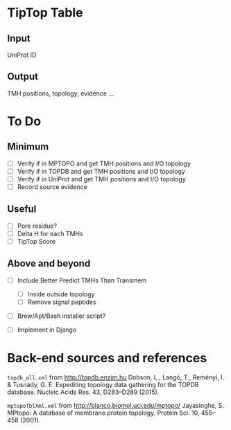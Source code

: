 # TipTop Table

<!--
## A tool to evaluate the topological preference of a TMH based on a population of TMHs with known topology

This runs the TMH sequence through a positionally dependent matrix of residue scores and checks the total score between forwards/backwards runs of the TMH. A greater difference indicates a greater topological preference. The advantage of this method is that the individual contribution of each residue are calculated, and whilst the accuracy of the predictor may not always be the highest overall, it allows for sensitive evaluation of the topology of a TMP without the need for hidden layers in neural networks or HMMs.

Enter your input below. Note that this is not the full protein sequence, nor a fasta formatted sequence. The sequence should be the predicted, or experimentally derived TMH with ±5 flanking residues.

[![Binder](https://mybinder.org/badge.svg)](https://mybinder.org/v2/gh/JamesABaker/TMH-open-topology/blob/master/)
-->

## Input

UniProt ID

## Output

TMH positions, topology, evidence ...

# To Do

## Minimum

-   [ ] Verify if in MPTOPO and get TMH positions and I/O topology
-   [ ] Verify if in TOPDB and get TMH positions and I/O topology
-   [ ] Verify if in UniProt and get TMH positions and I/O topology
-   [ ] Record source evidence

## Useful

-   [ ] Pore residue?
-   [ ] Delta H for each TMHs
-   [ ] TipTop Score

## Above and beyond

-   [ ] Include Better Predict TMHs Than Transmem
  -   [ ] Inside outside topology
  -   [ ] Remove signal peptides
-   [ ] Brew/Apt/Bash installer script?
-   [ ] Implement in Django



<!--
TMs In Protein TOPology = TiPTop
 -->

 # Back-end sources and references

 `topdb_all.xml` from http://topdb.enzim.hu Dobson, L., Langó, T., Reményi, I. & Tusnády, G. E. Expediting topology data gathering for the TOPDB database. Nucleic Acids Res. 43, D283–D289 (2015).

 `mptopoTblXml.xml` from http://blanco.biomol.uci.edu/mptopo/ Jayasinghe, S. MPtopo: A database of membrane protein topology. Protein Sci. 10, 455–458 (2001).
